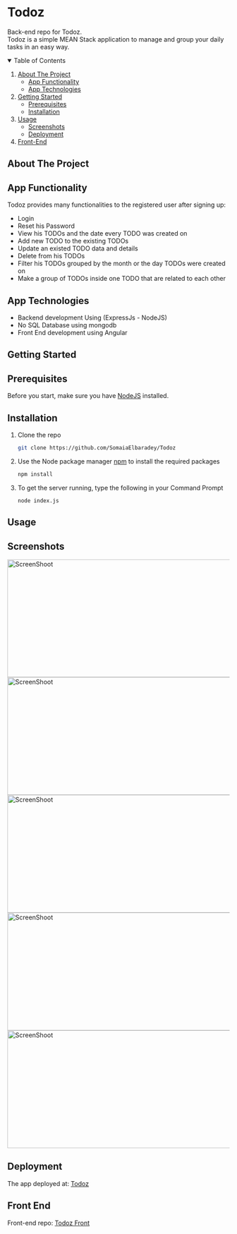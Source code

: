 # Todoz
Back-end repo for Todoz.<br>
Todoz is a simple MEAN Stack application to manage and group your daily tasks in an easy way.

<details open="open">
  <summary>Table of Contents</summary>
  <ol>
    <li>
      <a href="#about-the-project">About The Project</a>
      <ul>
        <li><a href="#app-functionality">App Functionality</a></li>
        <li><a href="#app-technologies">App Technologies</a></li>
      </ul>
    </li>
    <li>
      <a href="#getting-started">Getting Started</a>
      <ul>
        <li><a href="#prerequisites">Prerequisites</a></li>
        <li><a href="#installation">Installation</a></li>
      </ul>
    </li>
    <li><a href="#usage">Usage</a>
    <ul>
        <li><a href="#screenshots">Screenshots</a></li>
        <li><a href="#deployment">Deployment</a></li>
      </ul></li>
    <li><a href="#front-end">Front-End </a></li>
  </ol>
</details>

## About The Project

## App Functionality
Todoz provides many functionalities to the registered user after signing up:
<ul>
    <li>Login</li>
    <li>Reset his Password</li>
    <li> View his TODOs and the date every TODO was created on </li>
    <li> Add new TODO to the existing TODOs  </li>
    <li> Update an existed TODO data and details </li>
    <li> Delete from his TODOs </li>
    <li> Filter his TODOs grouped by the month or the day TODOs were created on </li>
    <li> Make a group of TODOs inside one TODO that are related to each other </li>
 </ul>

## App Technologies
<ul>
<li> Backend development Using (ExpressJs - NodeJS)</li>
<li> No SQL Database using mongodb</li>
<li> Front End development using Angular</li>
</ul>

## Getting Started

## Prerequisites
Before you start, make sure you have <a href="https://nodejs.org/en/download/">NodeJS</a> installed.

## Installation
1. Clone the repo
   ```sh
   git clone https://github.com/SomaiaElbaradey/Todoz
   ```
2. Use the Node package manager <a href="https://www.npmjs.com/">npm</a> to install the required packages
   ```sh
   npm install
   ```
3. To get the server running, type the following in your Command Prompt
   ```JS
   node index.js
   ```
   
## Usage

## Screenshots
<img src="https://i.ibb.co/vmCD5cB/1.jpg" width="543" height="267" alt="ScreenShoot">
<img src="https://i.ibb.co/FbgSch3/2.jpg" width="543" height="267" alt="ScreenShoot">
<img src="https://i.ibb.co/pnVvK0T/3.jpg" width="543" height="267" alt="ScreenShoot">
<img src="https://i.ibb.co/s1fg462/4.jpg" width="543" height="267" alt="ScreenShoot">
<img src="https://i.ibb.co/bvV18Yn/5.jpg" width="543" height="267" alt="ScreenShoot">

## Deployment
The app deployed at: <a href="https://todozz.herokuapp.com/"> Todoz </a>

## Front End 
Front-end repo: <a href="https://github.com/SomaiaElbaradey/todozFront">Todoz Front</a> 


